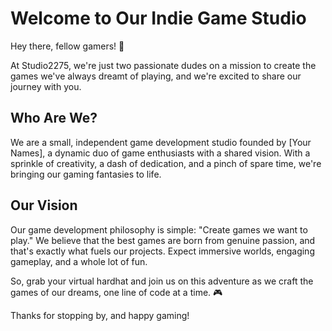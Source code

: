 <!--

**Here are some ideas to get you started:**

🙋‍♀️ A short introduction - what is your organization all about?
🌈 Contribution guidelines - how can the community get involved?
👩‍💻 Useful resources - where can the community find your docs? Is there anything else the community should know?
🍿 Fun facts - what does your team eat for breakfast?
🧙 Remember, you can do mighty things with the power of [Markdown](https://docs.github.com/github/writing-on-github/getting-started-with-writing-and-formatting-on-github/basic-writing-and-formatting-syntax)
-->
# Welcome to Our Indie Game Studio

Hey there, fellow gamers! 👋

At Studio2275, we're just two passionate dudes on a mission to create the games we've always dreamt of playing, and we're excited to share our journey with you.

## Who Are We?

We are a small, independent game development studio founded by [Your Names], a dynamic duo of game enthusiasts with a shared vision. With a sprinkle of creativity, a dash of dedication, and a pinch of spare time, we're bringing our gaming fantasies to life.

## Our Vision

Our game development philosophy is simple: "Create games we want to play." We believe that the best games are born from genuine passion, and that's exactly what fuels our projects. Expect immersive worlds, engaging gameplay, and a whole lot of fun.

<!-- ## What to Expect

Here on our GitHub page, you'll get an exclusive peek behind the scenes of our game development process. We're committed to transparency, sharing code, assets, and updates as we work on our projects. We're open to collaboration, feedback, and discussions, so feel free to get involved.

## Our Projects

Stay tuned for exciting game releases, prototypes, and in-progress work. We're building a variety of games, from epic adventures to casual diversions, and we can't wait to see what you think. -->

So, grab your virtual hardhat and join us on this adventure as we craft the games of our dreams, one line of code at a time. 🎮

Thanks for stopping by, and happy gaming!

